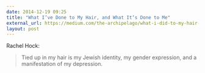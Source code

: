 ```yaml
---
date: 2014-12-19 09:25
title: "What I’ve Done to My Hair, and What It‘s Done to Me"
external_url: https://medium.com/the-archipelago/what-i-did-to-my-hair-and-what-it-did-to-me-96b50ff9da76
layout: post
---
```


Rachel Hock:

>Tied up in my hair is my Jewish identity, my gender expression, and a manifestation of my depression.
